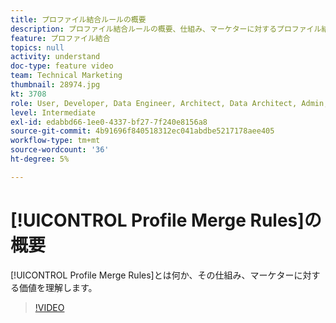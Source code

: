 ```yaml
---
title: プロファイル結合ルールの概要
description: プロファイル結合ルールの概要、仕組み、マーケターに対するプロファイル結合ルールの値を理解します。
feature: プロファイル結合
topics: null
activity: understand
doc-type: feature video
team: Technical Marketing
thumbnail: 28974.jpg
kt: 3708
role: User, Developer, Data Engineer, Architect, Data Architect, Admin, Leader
level: Intermediate
exl-id: edabbd66-1ee0-4337-bf27-7f240e8156a8
source-git-commit: 4b91696f840518312ec041abdbe5217178aee405
workflow-type: tm+mt
source-wordcount: '36'
ht-degree: 5%

---
```


# [!UICONTROL Profile Merge Rules]の概要

[!UICONTROL Profile Merge Rules]とは何か、その仕組み、マーケターに対する価値を理解します。

>[!VIDEO](https://video.tv.adobe.com/v/28974/?quality=12)
